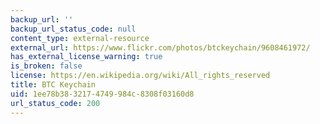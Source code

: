 ```yaml
---
backup_url: ''
backup_url_status_code: null
content_type: external-resource
external_url: https://www.flickr.com/photos/btckeychain/9608461972/
has_external_license_warning: true
is_broken: false
license: https://en.wikipedia.org/wiki/All_rights_reserved
title: BTC Keychain
uid: 1ee78b38-3217-4749-984c-8308f03160d8
url_status_code: 200
---
```

